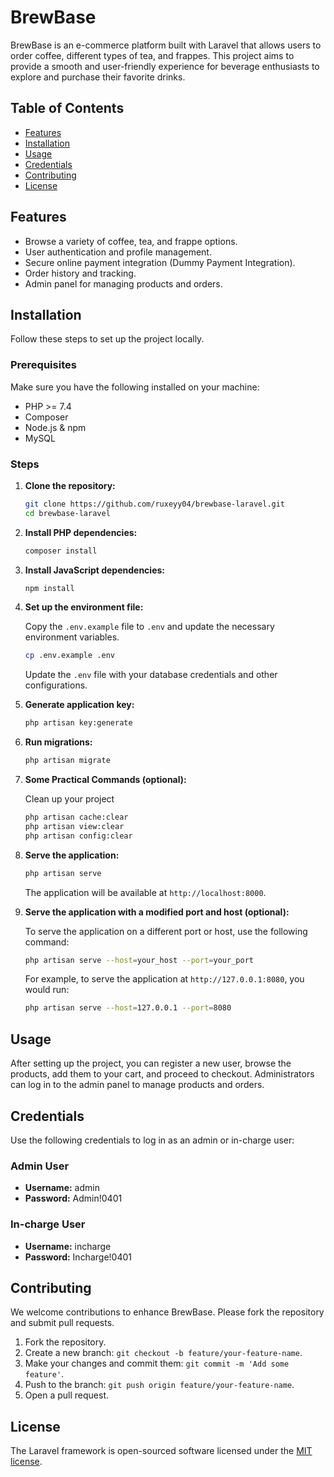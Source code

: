 # BrewBase

BrewBase is an e-commerce platform built with Laravel that allows users to order coffee, different types of tea, and frappes. This project aims to provide a smooth and user-friendly experience for beverage enthusiasts to explore and purchase their favorite drinks.

## Table of Contents

- [Features](#features)
- [Installation](#installation)
- [Usage](#usage)
- [Credentials](#credentials)
- [Contributing](#contributing)
- [License](#license)

## Features

- Browse a variety of coffee, tea, and frappe options.
- User authentication and profile management.
- Secure online payment integration (Dummy Payment Integration).
- Order history and tracking.
- Admin panel for managing products and orders.

## Installation

Follow these steps to set up the project locally.

### Prerequisites

Make sure you have the following installed on your machine:

- PHP >= 7.4
- Composer
- Node.js & npm
- MySQL

### Steps

1. **Clone the repository:**

    ```bash
    git clone https://github.com/ruxeyy04/brewbase-laravel.git
    cd brewbase-laravel
    ```

2. **Install PHP dependencies:**

    ```bash
    composer install
    ```

3. **Install JavaScript dependencies:**

    ```bash
    npm install
    ```

4. **Set up the environment file:**

    Copy the `.env.example` file to `.env` and update the necessary environment variables.

    ```bash
    cp .env.example .env
    ```

    Update the `.env` file with your database credentials and other configurations.

5. **Generate application key:**

    ```bash
    php artisan key:generate
    ```

6. **Run migrations:**

    ```bash
    php artisan migrate
    ```

7. **Some Practical Commands (optional):**

    Clean up your project

    ```bash
    php artisan cache:clear
    php artisan view:clear
    php artisan config:clear
    ```

8. **Serve the application:**

    ```bash
    php artisan serve
    ```

    The application will be available at `http://localhost:8000`.

9. **Serve the application with a modified port and host (optional):**

    To serve the application on a different port or host, use the following command:

    ```bash
    php artisan serve --host=your_host --port=your_port
    ```

    For example, to serve the application at `http://127.0.0.1:8080`, you would run:

    ```bash
    php artisan serve --host=127.0.0.1 --port=8080
    ```

## Usage

After setting up the project, you can register a new user, browse the products, add them to your cart, and proceed to checkout. Administrators can log in to the admin panel to manage products and orders.

## Credentials

Use the following credentials to log in as an admin or in-charge user:

### Admin User
- **Username:** admin
- **Password:** Admin!0401

### In-charge User
- **Username:** incharge
- **Password:** Incharge!0401

## Contributing

We welcome contributions to enhance BrewBase. Please fork the repository and submit pull requests.

1. Fork the repository.
2. Create a new branch: `git checkout -b feature/your-feature-name`.
3. Make your changes and commit them: `git commit -m 'Add some feature'`.
4. Push to the branch: `git push origin feature/your-feature-name`.
5. Open a pull request.

## License

The Laravel framework is open-sourced software licensed under the [MIT license](https://opensource.org/licenses/MIT).
